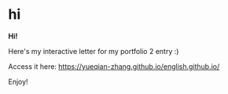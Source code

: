 <h1>hi</h1>
<b>Hi!</b>

Here's my interactive letter for my portfolio 2 entry :)

Access it here: https://yueqian-zhang.github.io/english.github.io/

Enjoy!
